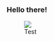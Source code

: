 ### Hello there!

<figure>
  <img src="https://raw.githubusercontent.com/Schweinepriester/Schweinepriester/master/MeagerHardtofindAlbertosaurus-size_restricted.gif">
  <figcaption>Test</figcaption>
</figure>

<!--
**Schweinepriester/Schweinepriester** is a ✨ _special_ ✨ repository because its `README.md` (this file) appears on your GitHub profile.

Here are some ideas to get you started:

- 🔭 I’m currently working on ...
- 🌱 I’m currently learning ...
- 👯 I’m looking to collaborate on ...
- 🤔 I’m looking for help with ...
- 💬 Ask me about ...
- 📫 How to reach me: ...
- 😄 Pronouns: ...
- ⚡ Fun fact: ...
-->
